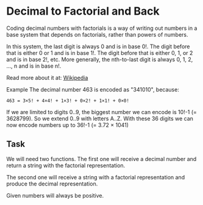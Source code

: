 # Decimal to Factorial and Back

Coding decimal numbers with factorials is a way of writing out numbers in a base system that depends on factorials, 
rather than powers of numbers.

In this system, the last digit is always 0 and is in base 0!. The digit before that is either 0 or 1 and is in base 1!.
The digit before that is either 0, 1, or 2 and is in base 2!, etc. More generally, the nth-to-last digit is always 0, 1, 2, ..., n and is in base n!.

Read more about it at: [Wikipedia](http://en.wikipedia.org/wiki/Factorial_number_system)

Example
The decimal number 463 is encoded as "341010", because:

`463 = 3×5! + 4×4! + 1×3! + 0×2! + 1×1! + 0×0!`

If we are limited to digits 0..9, the biggest number we can encode is 10!-1 (= 3628799). 
So we extend 0..9 with letters A..Z. With these 36 digits we can now encode numbers up to 36!-1 (= 3.72 × 1041)

## Task
We will need two functions. The first one will receive a decimal number and return a string with the factorial representation.

The second one will receive a string with a factorial representation and produce the decimal representation.

Given numbers will always be positive.
